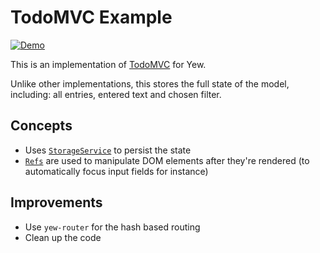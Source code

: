 # TodoMVC Example

[![Demo](https://img.shields.io/website?label=demo&url=https%3A%2F%2Fexamples.yew.rs%2Ftodomvc)](https://examples.yew.rs/todomvc)

This is an implementation of [TodoMVC](http://todomvc.com/) for Yew.

Unlike other implementations, this stores the full state of the model,
including: all entries, entered text and chosen filter.

## Concepts

- Uses [`StorageService`] to persist the state
- [`Refs`] are used to manipulate DOM elements after they're rendered (to automatically focus input fields for instance)

## Improvements

- Use `yew-router` for the hash based routing
- Clean up the code

[`storageservice`]: https://docs.rs/yew-services/latest/yew_services/struct.StorageService.html
[`refs`]: https://yew.rs/en/concepts/components/refs/
